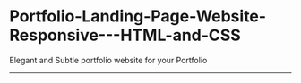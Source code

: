 # Portfolio-Landing-Page-Website-Responsive---HTML-and-CSS
Elegant and Subtle portfolio website for your Portfolio
<hr/>
<img src="">
